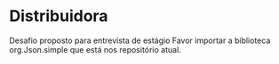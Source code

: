 # Distribuidora
Desafio proposto para entrevista de estágio
Favor importar a biblioteca org.Json.simple que está nos repositório atual.
